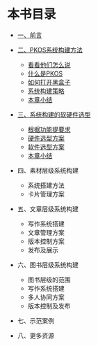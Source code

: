 # 本书目录

- [一、前言](01_preface.md)

- [二、PKOS系统构建方法](2_system_principle/README.md)
    - [看看他们怎么说](2_system_principle/benifit.md)
    - [什么是PKOS](2_system_principle/definition.md) 
    - [如何打开黑盒子](2_system_principle/explore_system.md)
    - [系统构建策略](2_system_principle/strategy_of_system_buildup.md)
    - [本章小结](2_system_principle/section_summary.md)
- [三、系统构建的软硬件选型](3_buildup_demand/README.md)
    - [根据功能提要求](3_buildup_demand/demand.md)
    - [硬件选型方案](3_buildup_demand/hardware.md)
    - [软件选型方案](3_buildup_demand/software.md)
    - [本章小结](3_buildup_demand/pkos_workflow.md)
- 四、素材层级系统构建
    - 系统搭建方法
    - 卡片管理方案
- 五、文章层级系统构建
	- 写作系统搭建
	- 文章管理方案
	- 版本控制方案
	- 发布及展示
- 六、图书层级系统构建
	- 图书层级的范围
	- 写作系统搭建
	- 多人协同方案
	- 版本控制及发布
- 七、示范案例
- 八、更多资源
